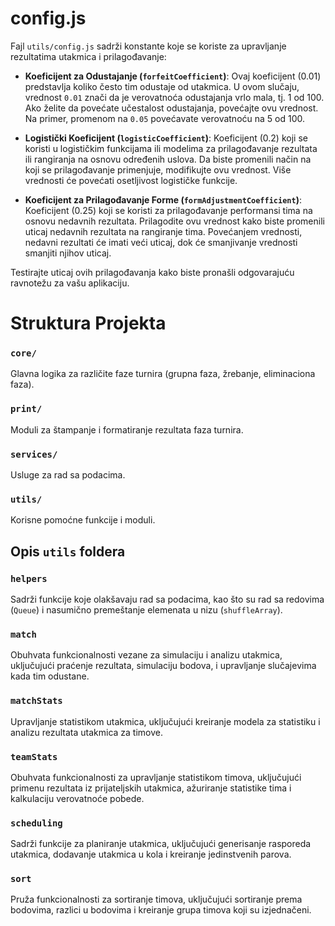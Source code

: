 # config.js

Fajl `utils/config.js` sadrži konstante koje se koriste za upravljanje rezultatima utakmica i prilagođavanje:

- **Koeficijent za Odustajanje (`forfeitCoefficient`)**: Ovaj koeficijent (0.01) predstavlja koliko često tim odustaje od utakmica. U ovom slučaju, vrednost `0.01` znači da je verovatnoća odustajanja vrlo mala, tj. 1 od 100. Ako želite da povećate učestalost odustajanja, povećajte ovu vrednost. Na primer, promenom na `0.05` povećavate verovatnoću na 5 od 100.

- **Logistički Koeficijent (`logisticCoefficient`)**: Koeficijent (0.2) koji se koristi u logističkim funkcijama ili modelima za prilagođavanje rezultata ili rangiranja na osnovu određenih uslova. Da biste promenili način na koji se prilagođavanje primenjuje, modifikujte ovu vrednost. Više vrednosti će povećati osetljivost logističke funkcije.

- **Koeficijent za Prilagođavanje Forme (`formAdjustmentCoefficient`)**: Koeficijent (0.25) koji se koristi za prilagođavanje performansi tima na osnovu nedavnih rezultata. Prilagodite ovu vrednost kako biste promenili uticaj nedavnih rezultata na rangiranje tima. Povećanjem vrednosti, nedavni rezultati će imati veći uticaj, dok će smanjivanje vrednosti smanjiti njihov uticaj.


Testirajte uticaj ovih prilagođavanja kako biste pronašli odgovarajuću ravnotežu za vašu aplikaciju.


# Struktura Projekta

### `core/`
Glavna logika za različite faze turnira (grupna faza, žrebanje, eliminaciona faza).

### `print/`
Moduli za štampanje i formatiranje rezultata faza turnira.

### `services/`
Usluge za rad sa podacima.

### `utils/`
Korisne pomoćne funkcije i moduli.

## Opis `utils` foldera

### `helpers`
Sadrži funkcije koje olakšavaju rad sa podacima, kao što su rad sa redovima (`Queue`) i nasumično premeštanje elemenata u nizu (`shuffleArray`).

### `match`
Obuhvata funkcionalnosti vezane za simulaciju i analizu utakmica, uključujući praćenje rezultata, simulaciju bodova, i upravljanje slučajevima kada tim odustane.

### `matchStats`
Upravljanje statistikom utakmica, uključujući kreiranje modela za statistiku i analizu rezultata utakmica za timove.

### `teamStats`
Obuhvata funkcionalnosti za upravljanje statistikom timova, uključujući primenu rezultata iz prijateljskih utakmica, ažuriranje statistike tima i kalkulaciju verovatnoće pobede.

### `scheduling`
Sadrži funkcije za planiranje utakmica, uključujući generisanje rasporeda utakmica, dodavanje utakmica u kola i kreiranje jedinstvenih parova.

### `sort`
Pruža funkcionalnosti za sortiranje timova, uključujući sortiranje prema bodovima, razlici u bodovima i kreiranje grupa timova koji su izjednačeni.
